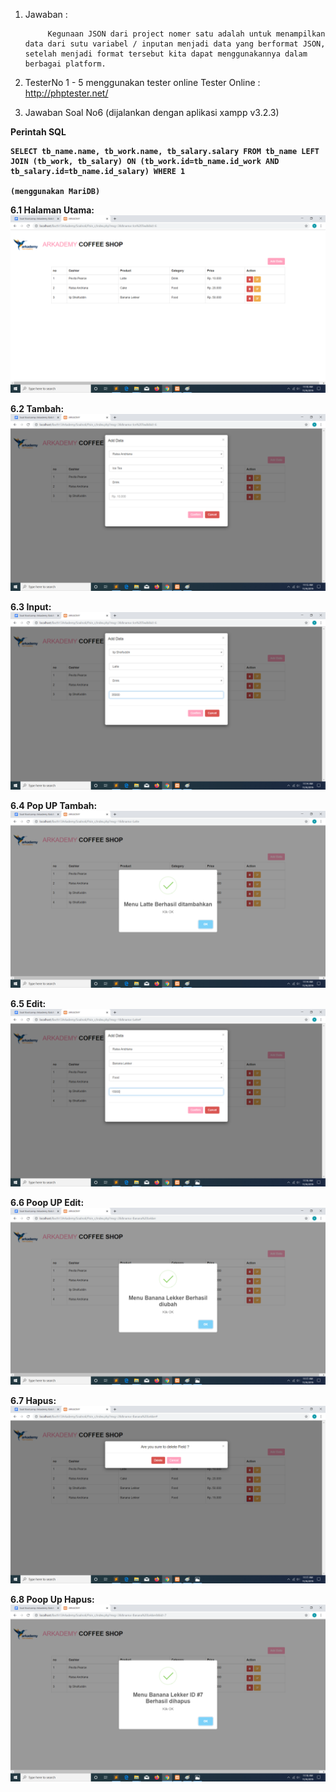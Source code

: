 1. Jawaban :

			Kegunaan JSON dari project nomer satu adalah untuk menampilkan data dari sutu variabel / inputan menjadi data yang berformat JSON, setelah menjadi format tersebut kita dapat menggunakannya dalam berbagai platform.

2. TesterNo 1 - 5 menggunakan tester online 	Tester Online : http://phptester.net/






3. Jawaban Soal No6 (dijalankan dengan aplikasi xampp v3.2.3)

<b>Perintah SQL
	
	SELECT tb_name.name, tb_work.name, tb_salary.salary FROM tb_name LEFT JOIN (tb_work, tb_salary) ON (tb_work.id=tb_name.id_work AND tb_salary.id=tb_name.id_salary) WHERE 1

	(menggunakan MariDB)
<b>

<b>6.1 Halaman Utama:
![Demo 1](https://raw.githubusercontent.com/iipshoifuddin/JawabanBootcampBatch13K3/master/Soalno6/ScreenShoot/01.%20Tampil.PNG)

<b>6.2 Tambah:
![Demo 1](https://raw.githubusercontent.com/iipshoifuddin/JawabanBootcampBatch13K3/master/Soalno6/ScreenShoot/02.%20Tambah.PNG)

<b>6.3 Input:
![Demo 1](https://raw.githubusercontent.com/iipshoifuddin/JawabanBootcampBatch13K3/master/Soalno6/ScreenShoot/03.%20Input.PNG)

<b>6.4 Pop UP Tambah:
![Demo 1](https://raw.githubusercontent.com/iipshoifuddin/JawabanBootcampBatch13K3/master/Soalno6/ScreenShoot/04.%20PopUP.PNG)

<b>6.5 Edit:
![Demo 1](https://raw.githubusercontent.com/iipshoifuddin/JawabanBootcampBatch13K3/master/Soalno6/ScreenShoot/05.%20Edit.PNG)

<b>6.6 Poop UP Edit:
![Demo 1](https://raw.githubusercontent.com/iipshoifuddin/JawabanBootcampBatch13K3/master/Soalno6/ScreenShoot/06.%20PoopUPEdit.PNG)

<b>6.7 Hapus:
![Demo 1](https://raw.githubusercontent.com/iipshoifuddin/JawabanBootcampBatch13K3/master/Soalno6/ScreenShoot/07.%20Hapus.PNG)

<b>6.8 Poop Up Hapus:
![Demo 1](https://raw.githubusercontent.com/iipshoifuddin/JawabanBootcampBatch13K3/master/Soalno6/ScreenShoot/08.%20PoopUPHapus.PNG)
